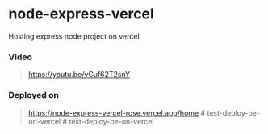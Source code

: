 # node-express-vercel
Hosting express node project on vercel

### Video
> https://youtu.be/vCuf62T2snY

### Deployed on
> https://node-express-vercel-rose.vercel.app/home
#   t e s t - d e p l o y - b e - o n - v e r c e l  
 #   t e s t - d e p l o y - b e - o n - v e r c e l  
 